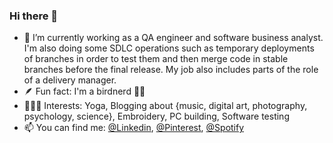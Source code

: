 ### Hi there 👋

- 🔭 I’m currently working as a QA engineer and software business analyst. I'm also doing some SDLC operations such as temporary deployments of branches in order to test them and then merge code in stable branches before the final release. My job also includes parts of the role of a delivery manager.
- 🪶 Fun fact: I'm a birdnerd 🪹🦉
- 🧘🏽‍♀️ Interests: Yoga, Blogging about {music, digital art, photography, psychology, science}, Embroidery, PC building, Software testing
- 📫 You can find me: [@Linkedin](https://www.linkedin.com/akouim), [@Pinterest](https://www.pinterest.com/dpkgme/), [@Spotify](https://open.spotify.com/user/akmz)
